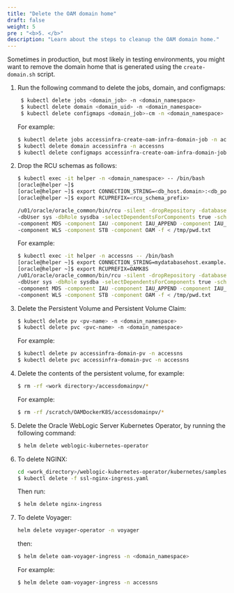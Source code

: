 ```yaml
---
title: "Delete the OAM domain home"
draft: false
weight: 5
pre : "<b>5. </b>"
description: "Learn about the steps to cleanup the OAM domain home."
---
```


Sometimes in production, but most likely in testing environments, you might want to remove the domain home that is generated using the `create-domain.sh` script. 

1. Run the following command to delete the jobs, domain, and configmaps:

   ```bash
    $ kubectl delete jobs <domain_job> -n <domain_namespace>
	$ kubectl delete domain <domain_uid> -n <domain_namespace>
	$ kubectl delete configmaps <domain_job>-cm -n <domain_namespace>
   ```

   For example:

   ```bash
   $ kubectl delete jobs accessinfra-create-oam-infra-domain-job -n accessns
   $ kubectl delete domain accessinfra -n accessns
   $ kubectl delete configmaps accessinfra-create-oam-infra-domain-job-cm -n accessns
   ```

1. Drop the RCU schemas as follows:

   ```bash
   $ kubectl exec -it helper -n <domain_namespace> -- /bin/bash
   [oracle@helper ~]$
   [oracle@helper ~]$ export CONNECTION_STRING=<db_host.domain>:<db_port>/<service_name>
   [oracle@helper ~]$ export RCUPREFIX=<rcu_schema_prefix>
   
   /u01/oracle/oracle_common/bin/rcu -silent -dropRepository -databaseType ORACLE -connectString $CONNECTION_STRING \
   -dbUser sys -dbRole sysdba -selectDependentsForComponents true -schemaPrefix $RCUPREFIX \
   -component MDS -component IAU -component IAU_APPEND -component IAU_VIEWER -component OPSS \
   -component WLS -component STB -component OAM -f < /tmp/pwd.txt
   ```
   
   For example:
   
   ```bash
   $ kubectl exec -it helper -n accessns -- /bin/bash
   [oracle@helper ~]$ export CONNECTION_STRING=mydatabasehost.example.com:1521/orcl.example.com
   [oracle@helper ~]$ export RCUPREFIX=OAMK8S
   /u01/oracle/oracle_common/bin/rcu -silent -dropRepository -databaseType ORACLE -connectString $CONNECTION_STRING \
   -dbUser sys -dbRole sysdba -selectDependentsForComponents true -schemaPrefix $RCUPREFIX \
   -component MDS -component IAU -component IAU_APPEND -component IAU_VIEWER -component OPSS \
   -component WLS -component STB -component OAM -f < /tmp/pwd.txt
   ```
   
  
1. Delete the Persistent Volume and Persistent Volume Claim:

   ```bash
   $ kubectl delete pv <pv-name> -n <domain_namespace>
   $ kubectl delete pvc <pvc-name> -n <domain_namespace>
   ```
   
   For example:
   
   ```bash
   $ kubectl delete pv accessinfra-domain-pv -n accessns
   $ kubectl delete pvc accessinfra-domain-pvc -n accessns
   ```


1. Delete the contents of the persistent volume, for example:

   ```bash
   $ rm -rf <work directory>/accessdomainpv/*
   ```

   For example:
   
   ```bash
   $ rm -rf /scratch/OAMDockerK8S/accessdomainpv/*
   ```

   
5. Delete the Oracle WebLogic Server Kubernetes Operator, by running the following command:

   ```bash
   $ helm delete weblogic-kubernetes-operator
   ```
   
6. To delete NGINX:

    
   ```bash
   cd <work_directory>/weblogic-kubernetes-operator/kubernetes/samples/charts/ingress-per-domain
   $ kubectl delete -f ssl-nginx-ingress.yaml
   ```
   
   Then run:
   
   ```bash
   $ helm delete nginx-ingress
   ```

7. To delete Voyager:
    
   ```bash
   helm delete voyager-operator -n voyager
   ```
   then: 
   
   ```bash
   $ helm delete oam-voyager-ingress -n <domain_namespace>
   ```
   
   For example:
   
   ```bash
   $ helm delete oam-voyager-ingress -n accessns
   ```
   
   
